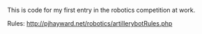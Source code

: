 This is code for my first entry in the robotics competition at work.

Rules: http://pjhayward.net/robotics/artillerybotRules.php
